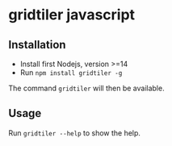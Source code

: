 # gridtiler javascript

## Installation

- Install first Nodejs, version >=14
- Run `npm install gridtiler -g`

The command `gridtiler` will then be available.

## Usage

Run `gridtiler --help` to show the help.

